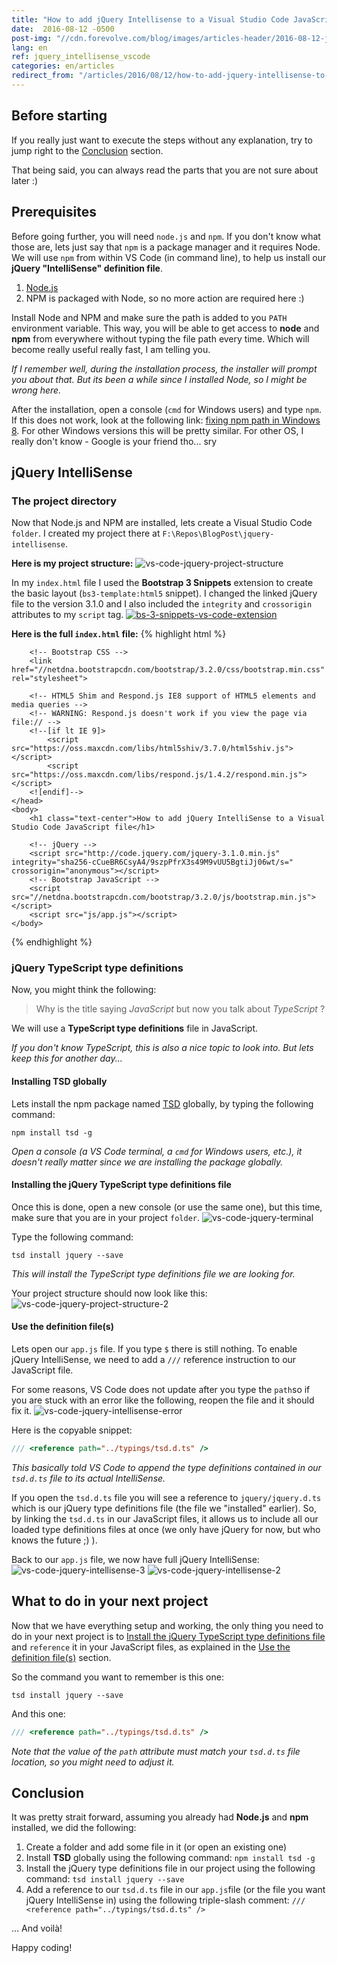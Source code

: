 ```yaml
---
title: "How to add jQuery Intellisense to a Visual Studio Code JavaScript file"
date:  2016-08-12 -0500
post-img: "//cdn.forevolve.com/blog/images/articles-header/2016-08-12-jQuery-intellisense-in-vs-code.png"
lang: en
ref: jquery_intellisense_vscode
categories: en/articles
redirect_from: "/articles/2016/08/12/how-to-add-jquery-intellisense-to-a-visual-studio-code-javascript-file/"
---
```


## Before starting
If you really just want to execute the steps without any explanation, try to jump right to the [Conclusion](#conclusion) section. 

That being said, you can always read the parts that you are not sure about later :)

## Prerequisites
Before going further, you will need `node.js` and `npm`. If you don't know what those are, lets just say that `npm` is a package manager and it requires Node. We will use `npm` from within VS Code (in command line), to help us install our **jQuery "IntelliSense" definition file**.<!--more-->
1. <a href="https://nodejs.org/en/download/current/" target="_blank">Node.js</a>
1. NPM is packaged with Node, so no more action are required here :)

Install Node and NPM and make sure the path is added to you `PATH` environment variable. This way, you will be able to get access to **node** and **npm** from everywhere without typing the file path every time. Which will become really useful really fast, I am telling you. 

*If I remember well, during the installation process, the installer will prompt you about that. But its been a while since I installed Node, so I might be wrong here.*

After the installation, open a console (`cmd` for Windows users) and type `npm`. If this does not work, look at the following link: [fixing npm path in Windows 8](http://stackoverflow.com/questions/27864040/fixing-npm-path-in-windows-8#27864253). For other Windows versions this will be pretty similar. For other OS, I really don't know - Google is your friend tho... sry

## jQuery IntelliSense
### The project directory
Now that Node.js and NPM are installed, lets create a Visual Studio Code `folder`. I created my project there at `F:\Repos\BlogPost\jquery-intellisense`.

**Here is my project structure:**
<img src="//cdn.forevolve.com/blog/images/2016/vs-code-jquery-project-structure.png" alt="vs-code-jquery-project-structure" />

In my `index.html` file I used the **Bootstrap 3 Snippets** extension to create the basic layout (`bs3-template:html5` snippet). I changed the linked jQuery file to the version 3.1.0 and I also included the `integrity` and `crossorigin` attributes to my `script` tag. 
<a href="https://marketplace.visualstudio.com/items?itemName=wcwhitehead.bootstrap-3-snippets" target="_blank"><img src="//cdn.forevolve.com/blog/images/2016/bs-3-snippets-vs-code-extension.png" alt="bs-3-snippets-vs-code-extension" /></a>

**Here is the full `index.html` file:**
{% highlight html %}
<!DOCTYPE html>
<html lang="en">
    <head>
        <meta charset="utf-8">
        <meta http-equiv="X-UA-Compatible" content="IE=edge">
        <meta name="viewport" content="width=device-width, initial-scale=1">
        <title>How to add jQuery IntelliSense to a Visual Studio Code JavaScript file</title>

        <!-- Bootstrap CSS -->
        <link href="//netdna.bootstrapcdn.com/bootstrap/3.2.0/css/bootstrap.min.css" rel="stylesheet">

        <!-- HTML5 Shim and Respond.js IE8 support of HTML5 elements and media queries -->
        <!-- WARNING: Respond.js doesn't work if you view the page via file:// -->
        <!--[if lt IE 9]>
            <script src="https://oss.maxcdn.com/libs/html5shiv/3.7.0/html5shiv.js"></script>
            <script src="https://oss.maxcdn.com/libs/respond.js/1.4.2/respond.min.js"></script>
        <![endif]-->
    </head>
    <body>
        <h1 class="text-center">How to add jQuery IntelliSense to a Visual Studio Code JavaScript file</h1>

        <!-- jQuery -->
        <script src="http://code.jquery.com/jquery-3.1.0.min.js" integrity="sha256-cCueBR6CsyA4/9szpPfrX3s49M9vUU5BgtiJj06wt/s=" crossorigin="anonymous"></script>
        <!-- Bootstrap JavaScript -->
        <script src="//netdna.bootstrapcdn.com/bootstrap/3.2.0/js/bootstrap.min.js"></script>
        <script src="js/app.js"></script>
    </body>
</html>
{% endhighlight %}

### jQuery TypeScript type definitions
Now, you might think the following: 
> Why is the title saying *JavaScript* but now you talk about *TypeScript* ?

We will use a **TypeScript type definitions** file in JavaScript. 

*If you don't know TypeScript, this is also a nice topic to look into. But lets keep this for another day...*

#### Installing TSD globally
Lets install the npm package named [TSD](https://www.npmjs.com/package/tsd) globally, by typing the following command:
```
npm install tsd -g
```
*Open a console (a VS Code terminal, a `cmd` for Windows users, etc.), it doesn't really matter since we are installing the package globally.*

#### Installing the jQuery TypeScript type definitions file
Once this is done, open a new console (or use the same one), but this time, make sure that you are in your project `folder`.
<img src="//cdn.forevolve.com/blog/images/2016/vs-code-jquery-terminal.png" alt="vs-code-jquery-terminal" />

Type the following command:
```
tsd install jquery --save
```
*This will install the TypeScript type definitions file we are looking for.*

Your project structure should now look like this:
<img src="//cdn.forevolve.com/blog/images/2016/vs-code-jquery-project-structure-2.png" alt="vs-code-jquery-project-structure-2" />

#### Use the definition file(s)
Lets open our `app.js` file. If you type `$` there is still nothing. To enable jQuery IntelliSense, we need to add a `///` reference instruction to our JavaScript file.

For some reasons, VS Code does not update after you type the `path`so if you are stuck with an error like the following, reopen the file and it should fix it.
<img src="//cdn.forevolve.com/blog/images/2016/vs-code-jquery-intellisense-error.png" alt="vs-code-jquery-intellisense-error" />

Here is the copyable snippet:
```JavaScript
/// <reference path="../typings/tsd.d.ts" />
```
*This basically told VS Code to append the type definitions contained in our `tsd.d.ts` file to its actual IntelliSense.*

If you open the `tsd.d.ts` file you will see a reference to `jquery/jquery.d.ts` which is our jQuery type definitions file (the file we "installed" earlier). So, by linking the `tsd.d.ts` in our JavaScript files, it allows us to include all our loaded type definitions files at  once (we only have jQuery for now, but who knows the future ;) ).

Back to our `app.js` file, we now have full jQuery IntelliSense:
<img src="//cdn.forevolve.com/blog/images/2016/vs-code-jquery-intellisense-3.png" alt="vs-code-jquery-intellisense-3" />
<img src="//cdn.forevolve.com/blog/images/2016/vs-code-jquery-intellisense-2.png" alt="vs-code-jquery-intellisense-2" />

## What to do in your next project
Now that we have everything setup and working, the only thing you need to do in your next project is to [Install the jQuery TypeScript type definitions file](#installing-the-jquery-typescript-type-definitions-file) and `reference` it in your JavaScript files, as explained in the [Use the definition file(s)](#use-the-definition-files) section.

So the command you want to remember is this one:
```
tsd install jquery --save
```

And this one:
```JavaScript
/// <reference path="../typings/tsd.d.ts" />
```
*Note that the value of the `path` attribute must match your `tsd.d.ts` file location, so you might need to adjust it.*

## Conclusion
It was pretty strait forward, assuming you already had **Node.js** and **npm** installed, we did the following:
1. Create a folder and add some file in it (or open an existing one)
1. Install **TSD** globally using the following command: `npm install tsd -g`
1. Install the jQuery type definitions file in our project using the following command: `tsd install jquery --save`
1. Add a reference to our `tsd.d.ts` file in our `app.js`file (or the file you want jQuery IntelliSense in) using the following triple-slash comment: `/// <reference path="../typings/tsd.d.ts" />`

... And voilà!

Happy coding!